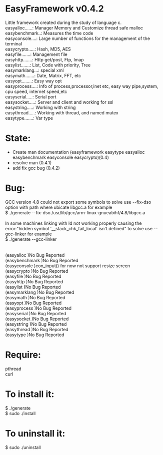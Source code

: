 EasyFramework v0.4.2
====================
Little framework created during the study of language c.<br/>
easyalloc......: Manager Memory and Customize thread safe malloc<br/>
easybenchmark..: Measures the time code<br/>
easyconsole....: Large number of functions for the management of the terminal<br/>
easycrypto.....: Hash, MD5, AES<br/>
easyfile.......: Management file<br/>
easyhttp.......: Http get/post, Ftp, Imap<br/>
easylist.......: List, Code with priority, Tree<br/>
easymarklang...: special xml<br/>
easymath.......: Date, Matrix, FFT, etc<br/>
easyopt........: Easy way opt<br/>
easyprocess....: Info of process,processor,inet etc, easy way pipe,system, cpu speed, internet speed,etc<br/>
easyserial.....: Serial port<br/>
easysocket.....: Server and client and working for ssl<br/>
easystring.....: Working with string<br/>
easythread.....: Working with thread, and named mutex<br/>
easytype.......: Var type<br/>

State:
======
* Create man documentation (easyframework easytype easyalloc easybenchmark easyconsole easycrypto)(0.4)
* resolve man (0.4.1)
* add fix gcc bug (0.4.2)

Bug:
====
GCC version 4.8 could not export some symbols to solve use --fix-dso option with path where
 ubicate libgcc.a for example<br/>
$ ./generate --fix-dso /usr/lib/gcc/arm-linux-gnueabihf/4.8/libgcc.a<br/>
<br/>
In some machines linking with ld not working properly causing the error:"hidden symbol '__stack_chk_fail_local' isn't defined" to solve use --gcc-linker for example<br/>
$ ./generate --gcc-linker<br/>
<br/>
<br/>
(easyalloc     )No Bug Reported<br/>
(easybenchmark )No Bug Reported<br/>
(easyconsole   )con_input() for now not support resize screen<br/>
(easycrypto    )No Bug Reported<br/>
(easyfile      )No Bug Reported<br/>
(easyhttp      )No Bug Reported<br/>
(easylist      )No Bug Reported<br/>
(easymarklang  )No Bug Reported<br/>
(easymath      )No Bug Reported<br/>
(easyopt       )No Bug Reported<br/>
(easyprocess   )No Bug Reported<br/>
(easyserial    )No Bug Reported<br/>
(easysocket    )No Bug Reported<br/>
(easystring    )No Bug Reported<br/>
(easythread    )No Bug Reported<br/>
(easytype      )No Bug Reported<br/>

Require:
========
pthread<br/>
curl

To install it:
==============
$ ./generate<br/>
$ sudo ./install

To uninstall it:
==============
$ sudo ./uninstall
